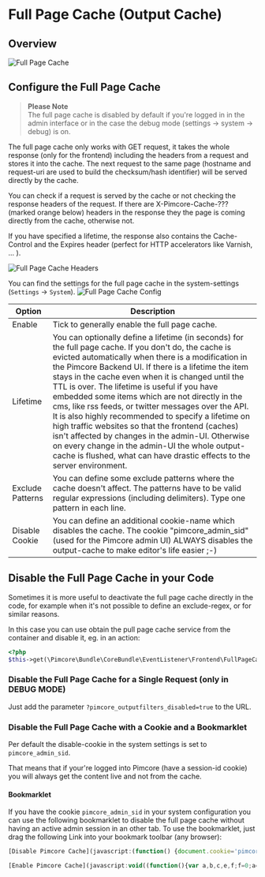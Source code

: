 # Full Page Cache (Output Cache)

## Overview
![Full Page Cache](../../img/output-cache.png)

## Configure the Full Page Cache

> **Please Note**  
> The full page cache is disabled by default if you're logged in in the admin interface or in the case 
> the debug mode (settings -> system -> debug) is on.

The full page cache only works with GET request, it takes the whole response (only for the frontend)
including the headers from a request and stores it into the cache. The next request to the same 
page (hostname and request-uri are used to build the checksum/hash identifier) will be served 
directly by the cache.

You can check if a request is served by the cache or not checking the response headers of the 
request. If there are X-Pimcore-Cache-??? (marked orange below) headers in the response they the 
page is coming directly from the cache, otherwise not.

If you have specified a lifetime, the response also contains the Cache-Control and the Expires 
header (perfect for HTTP accelerators like Varnish, ... ). 

![Full Page Cache Headers](../../img/pimcore-cache-headers.png)


You can find the settings for the full page cache in the system-settings (`Settings` -> `System`).
![Full Page Cache Config](../../img/pimcore-cache-config.png)

| Option | Description |
| ------ | ----------- |
| Enable | Tick to generally enable the full page cache. |
| Lifetime | You can optionally define a lifetime (in seconds) for the  full page cache. If you don't do, the cache is evicted automatically when there is a modification in the Pimcore Backend UI. If there is a lifetime the item stays in the cache even when it is changed until the TTL is over. The lifetime is useful if you have embedded some items which are not directly in the cms, like rss feeds, or twitter messages over the API. It is also highly recommended to specify a lifetime on high traffic websites so that the frontend (caches) isn't affected by changes in the admin-UI. Otherwise on every change in the admin-UI the whole output-cache is flushed, what can have drastic effects to the server environment. |
| Exclude Patterns | You can define some exclude patterns where the cache doesn't affect. The patterns have to be valid regular expressions (including delimiters). Type one pattern in each line. |
| Disable Cookie | You can define an additional cookie-name which disables the cache. The cookie "pimcore_admin_sid" (used for the Pimcore admin UI) ALWAYS disables the output-cache to make editor's life easier ;-) 


## Disable the Full Page Cache in your Code
Sometimes it is more useful to deactivate the full page cache directly in the code, for example when 
it's not possible to define an exclude-regex, or for similar reasons.

In this case you can use obtain the pull page cache service from the container and disable it, eg. in an action: 
```php
<?php
$this->get(\Pimcore\Bundle\CoreBundle\EventListener\Frontend\FullPageCacheListener::class)->disable("Your disable reason");
```

### Disable the Full Page Cache for a Single Request (only in DEBUG MODE)
Just add the parameter `?pimcore_outputfilters_disabled=true` to the URL.

### Disable the Full Page Cache with a Cookie and a Bookmarklet
Per default the disable-cookie in the system settings is set to `pimcore_admin_sid`. 

That means that if your're logged into Pimcore (have a session-id cookie) you will always get the 
content live and not from the cache. 

#### Bookmarklet
If you have the cookie `pimcore_admin_sid` in your system configuration you can use the following 
bookmarklet to disable the full page cache without having an active admin session in an other tab.
To use the bookmarklet, just drag the following Link into your bookmark toolbar (any browser): 

```js
[Disable Pimcore Cache](javascript:(function() {document.cookie='pimcore_admin_sid=disablethecachebaby'+(Math.floor(Math.random() * 147483648) + 2000)+';path=/;';})())
```
```js
[Enable Pimcore Cache](javascript:void((function(){var a,b,c,e,f;f=0;a=document.cookie.split("; ");for(e=0;e<a.length&&a[e];e++){f++;for(b="."+location.host;b;b=b.replace(/^(?:%5C.|[^%5C.]+)/,"")){for(c=location.pathname;c;c=c.replace(/.$/,"")){document.cookie=(a[e]+"; domain="+b+"; path="+c+"; expires="+new Date((new Date()).getTime()-1e11).toGMTString());}}}alert("Expired "+f+" cookies");})()))
```
